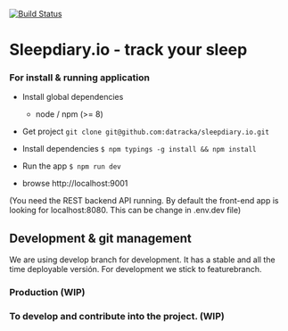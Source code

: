 [![Build Status](https://travis-ci.org/datracka/sleepdiary.io.svg?branch=develop)](https://travis-ci.org/datracka/sleepdiary.io)
   
# Sleepdiary.io - track your sleep
### For install & running application 

* Install global dependencies
    - node /  npm (>= 8)

* Get project
 `git clone git@github.com:datracka/sleepdiary.io.git`
 
* Install dependencies
 `$ npm typings -g install && npm install`

* Run the app
 `$ npm run dev`
 
*  browse http://localhost:9001

(You need the REST backend API running. By default the front-end app 
is looking for localhost:8080. This can be change in .env.dev file)
 
## Development & git management

We are using develop branch for development. It has a stable and all the time deployable versión. For development we stick to featurebranch. 

### Production (WIP)
### To develop and contribute into the project. (WIP)








